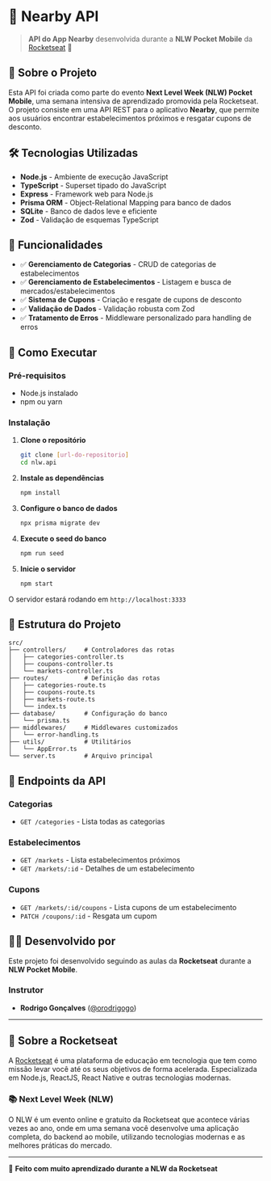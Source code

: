 # 📍 Nearby API

> **API do App Nearby** desenvolvida durante a **NLW Pocket Mobile** da [Rocketseat](https://www.rocketseat.com.br) 🚀

## 📖 Sobre o Projeto

Esta API foi criada como parte do evento **Next Level Week (NLW) Pocket Mobile**, uma semana intensiva de aprendizado promovida pela Rocketseat. O projeto consiste em uma API REST para o aplicativo **Nearby**, que permite aos usuários encontrar estabelecimentos próximos e resgatar cupons de desconto.

## 🛠️ Tecnologias Utilizadas

- **Node.js** - Ambiente de execução JavaScript
- **TypeScript** - Superset tipado do JavaScript
- **Express** - Framework web para Node.js
- **Prisma ORM** - Object-Relational Mapping para banco de dados
- **SQLite** - Banco de dados leve e eficiente
- **Zod** - Validação de esquemas TypeScript

## 🎯 Funcionalidades

- ✅ **Gerenciamento de Categorias** - CRUD de categorias de estabelecimentos
- ✅ **Gerenciamento de Estabelecimentos** - Listagem e busca de mercados/estabelecimentos
- ✅ **Sistema de Cupons** - Criação e resgate de cupons de desconto
- ✅ **Validação de Dados** - Validação robusta com Zod
- ✅ **Tratamento de Erros** - Middleware personalizado para handling de erros

## 🚀 Como Executar

### Pré-requisitos
- Node.js instalado
- npm ou yarn

### Instalação

1. **Clone o repositório**
   ```bash
   git clone [url-do-repositorio]
   cd nlw.api
   ```

2. **Instale as dependências**
   ```bash
   npm install
   ```

3. **Configure o banco de dados**
   ```bash
   npx prisma migrate dev
   ```

4. **Execute o seed do banco**
   ```bash
   npm run seed
   ```

5. **Inicie o servidor**
   ```bash
   npm start
   ```

O servidor estará rodando em `http://localhost:3333`

## 📁 Estrutura do Projeto

```
src/
├── controllers/     # Controladores das rotas
│   ├── categories-controller.ts
│   ├── coupons-controller.ts
│   └── markets-controller.ts
├── routes/          # Definição das rotas
│   ├── categories-route.ts
│   ├── coupons-route.ts
│   ├── markets-route.ts
│   └── index.ts
├── database/        # Configuração do banco
│   └── prisma.ts
├── middlewares/     # Middlewares customizados
│   └── error-handling.ts
├── utils/           # Utilitários
│   └── AppError.ts
└── server.ts        # Arquivo principal
```

## 🔗 Endpoints da API

### Categorias
- `GET /categories` - Lista todas as categorias

### Estabelecimentos
- `GET /markets` - Lista estabelecimentos próximos
- `GET /markets/:id` - Detalhes de um estabelecimento

### Cupons
- `GET /markets/:id/coupons` - Lista cupons de um estabelecimento
- `PATCH /coupons/:id` - Resgata um cupom

## 👨‍💻 Desenvolvido por

Este projeto foi desenvolvido seguindo as aulas da **Rocketseat** durante a **NLW Pocket Mobile**.

### Instrutor
- **Rodrigo Gonçalves** ([@orodrigogo](https://github.com/orodrigogo))

---

## 🚀 Sobre a Rocketseat

A [Rocketseat](https://www.rocketseat.com.br) é uma plataforma de educação em tecnologia que tem como missão levar você até os seus objetivos de forma acelerada. Especializada em Node.js, ReactJS, React Native e outras tecnologias modernas.

### 📚 Next Level Week (NLW)

O NLW é um evento online e gratuito da Rocketseat que acontece várias vezes ao ano, onde em uma semana você desenvolve uma aplicação completa, do backend ao mobile, utilizando tecnologias modernas e as melhores práticas do mercado.

---

💜 **Feito com muito aprendizado durante a NLW da Rocketseat**
